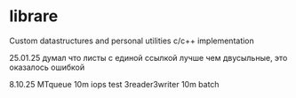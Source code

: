 # librare
Custom datastructures and personal utilities c/c++ implementation

25.01.25 думал что листы с единой ссылкой лучше чем двусыльные, это оказалось ошибкой 

8.10.25 MTqueue 10m iops test 3reader3writer 10m batch
